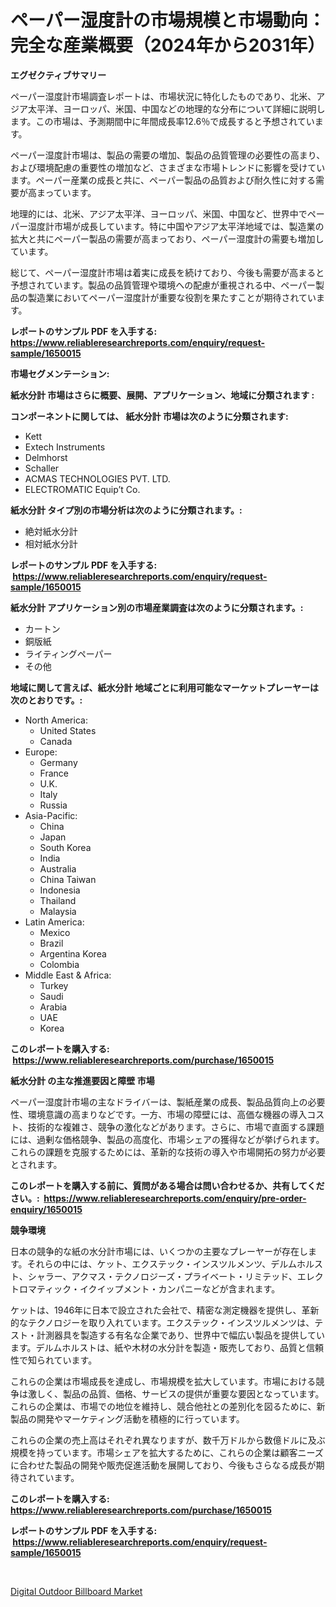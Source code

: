 <p><h1>ペーパー湿度計の市場規模と市場動向：完全な産業概要（2024年から2031年）</h1></p><p><strong>エグゼクティブサマリー</strong></p>
<p><p>ペーパー湿度計市場調査レポートは、市場状況に特化したものであり、北米、アジア太平洋、ヨーロッパ、米国、中国などの地理的な分布について詳細に説明します。この市場は、予測期間中に年間成長率12.6％で成長すると予想されています。</p><p>ペーパー湿度計市場は、製品の需要の増加、製品の品質管理の必要性の高まり、および環境配慮の重要性の増加など、さまざまな市場トレンドに影響を受けています。ペーパー産業の成長と共に、ペーパー製品の品質および耐久性に対する需要が高まっています。</p><p>地理的には、北米、アジア太平洋、ヨーロッパ、米国、中国など、世界中でペーパー湿度計市場が成長しています。特に中国やアジア太平洋地域では、製造業の拡大と共にペーパー製品の需要が高まっており、ペーパー湿度計の需要も増加しています。</p><p>総じて、ペーパー湿度計市場は着実に成長を続けており、今後も需要が高まると予想されています。製品の品質管理や環境への配慮が重視される中、ペーパー製品の製造業においてペーパー湿度計が重要な役割を果たすことが期待されています。</p></p>
<p><strong>レポートのサンプル PDF を入手する: <a href="https://www.reliableresearchreports.com/enquiry/request-sample/1650015">https://www.reliableresearchreports.com/enquiry/request-sample/1650015</a></strong></p>
<p><strong>市場セグメンテーション:</strong></p>
<p><strong> 紙水分計 市場はさらに概要、展開、アプリケーション、地域に分類されます :</strong></p>
<p><strong>コンポーネントに関しては、 紙水分計 市場は次のように分類されます: &nbsp;</strong></p>
<p><ul><li>Kett</li><li>Extech Instruments</li><li>Delmhorst</li><li>Schaller</li><li>ACMAS TECHNOLOGIES PVT. LTD.</li><li>ELECTROMATIC Equip’t Co.</li></ul></p>
<p><strong> 紙水分計 タイプ別の市場分析は次のように分類されます。:</strong></p>
<p><ul><li>絶対紙水分計</li><li>相対紙水分計</li></ul></p>
<p><strong>レポートのサンプル PDF を入手する: &nbsp;<a href="https://www.reliableresearchreports.com/enquiry/request-sample/1650015">https://www.reliableresearchreports.com/enquiry/request-sample/1650015</a></strong></p>
<p><strong> 紙水分計 アプリケーション別の市場産業調査は次のように分類されます。:</strong></p>
<p><ul><li>カートン</li><li>銅版紙</li><li>ライティングペーパー</li><li>その他</li></ul></p>
<p><strong>地域に関して言えば、紙水分計 地域ごとに利用可能なマーケットプレーヤーは次のとおりです。:</strong></p>
<p><ul>
    <li>
        North America:
        <ul>
            <li>United States</li>
            <li>Canada</li>
        </ul>
    </li>
    <li>
        Europe:
        <ul>
            <li>Germany</li>
            <li>France</li>
            <li>U.K.</li>
            <li>Italy</li>
            <li>Russia</li>
        </ul>
    </li>
    <li>
        Asia-Pacific:
        <ul>
            <li>China</li>
            <li>Japan</li>
            <li>South Korea</li>
            <li>India</li>
            <li>Australia</li>
            <li>China Taiwan</li>
            <li>Indonesia</li>
            <li>Thailand</li>
            <li>Malaysia</li>
        </ul>
    </li>
    <li>
        Latin America:
        <ul>
            <li>Mexico</li>
            <li>Brazil</li>
            <li>Argentina Korea</li>
            <li>Colombia</li>
        </ul>
    </li>
    <li>
        Middle East & Africa:
        <ul>
            <li>Turkey</li>
            <li>Saudi</li>
            <li>Arabia</li>
            <li>UAE</li>
            <li>Korea</li>
        </ul>
    </li>
    </ul></p>
<p><strong>このレポートを購入する: &nbsp;<a href="https://www.reliableresearchreports.com/purchase/1650015">https://www.reliableresearchreports.com/purchase/1650015</a></strong></p>
<p><strong>紙水分計 の主な推進要因と障壁 市場</strong></p>
<p><p>ペーパー湿度計市場の主なドライバーは、製紙産業の成長、製品品質向上の必要性、環境意識の高まりなどです。一方、市場の障壁には、高価な機器の導入コスト、技術的な複雑さ、競争の激化などがあります。さらに、市場で直面する課題には、過剰な価格競争、製品の高度化、市場シェアの獲得などが挙げられます。これらの課題を克服するためには、革新的な技術の導入や市場開拓の努力が必要とされます。</p></p>
<p><strong>このレポートを購入する前に、質問がある場合は問い合わせるか、共有してください。:&nbsp; <a href="https://www.reliableresearchreports.com/enquiry/pre-order-enquiry/1650015">https://www.reliableresearchreports.com/enquiry/pre-order-enquiry/1650015</a></strong></p>
<p><strong>競争環境</strong></p>
<p><p>日本の競争的な紙の水分計市場には、いくつかの主要なプレーヤーが存在します。それらの中には、ケット、エクステック・インスツルメンツ、デルムホルスト、シャラー、アクマス・テクノロジーズ・プライベート・リミテッド、エレクトロマティック・イクイップメント・カンパニーなどが含まれます。</p><p>ケットは、1946年に日本で設立された会社で、精密な測定機器を提供し、革新的なテクノロジーを取り入れています。エクステック・インスツルメンツは、テスト・計測器具を製造する有名な企業であり、世界中で幅広い製品を提供しています。デルムホルストは、紙や木材の水分計を製造・販売しており、品質と信頼性で知られています。</p><p>これらの企業は市場成長を達成し、市場規模を拡大しています。市場における競争は激しく、製品の品質、価格、サービスの提供が重要な要因となっています。これらの企業は、市場での地位を維持し、競合他社との差別化を図るために、新製品の開発やマーケティング活動を積極的に行っています。</p><p>これらの企業の売上高はそれぞれ異なりますが、数千万ドルから数億ドルに及ぶ規模を持っています。市場シェアを拡大するために、これらの企業は顧客ニーズに合わせた製品の開発や販売促進活動を展開しており、今後もさらなる成長が期待されています。</p></p>
<p><strong>このレポートを購入する: &nbsp; <a href="https://www.reliableresearchreports.com/purchase/1650015">https://www.reliableresearchreports.com/purchase/1650015</a></strong></p>
<p><strong>レポートのサンプル PDF を入手する: &nbsp;<a href="https://www.reliableresearchreports.com/enquiry/request-sample/1650015">https://www.reliableresearchreports.com/enquiry/request-sample/1650015</a></strong><strong></strong></p>
<p>&nbsp;</p>
<p><p><a href="https://github.com/RichRobinson5/Market-Research-Report-List-4/blob/main/digital-outdoor-billboard-market.md">Digital Outdoor Billboard Market</a></p></p>